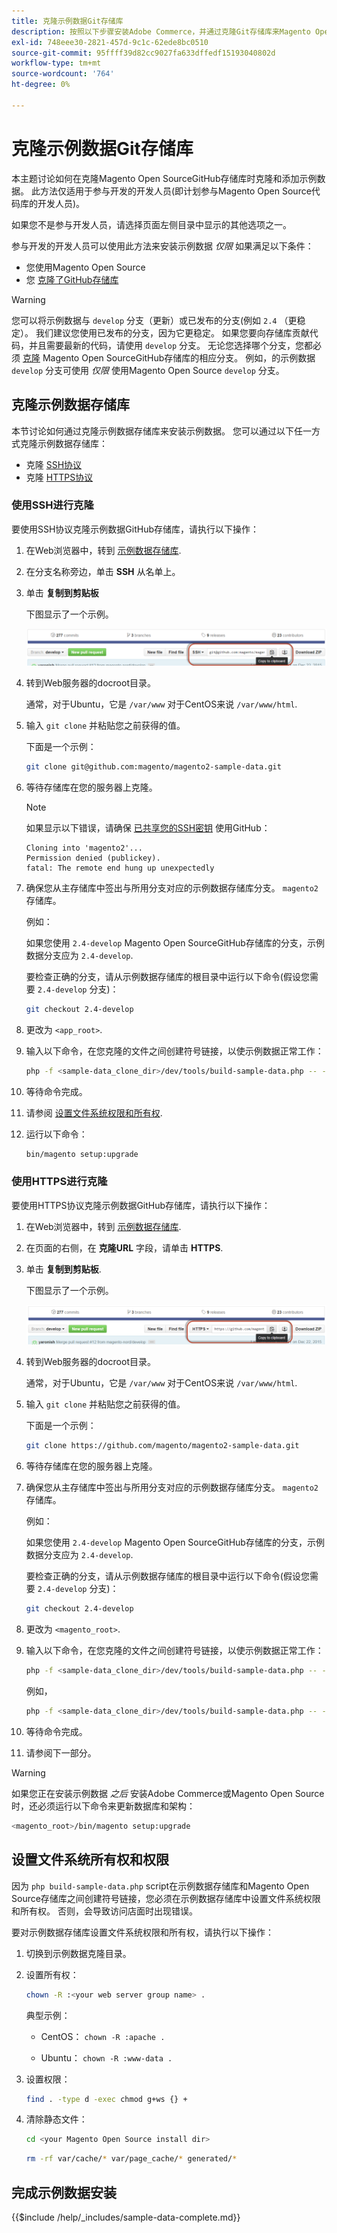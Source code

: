```yaml
---
title: 克隆示例数据Git存储库
description: 按照以下步骤安装Adobe Commerce，并通过克隆Git存储库来Magento Open Source示例数据。
exl-id: 748eee30-2821-457d-9c1c-62ede8bc0510
source-git-commit: 95ffff39d82cc9027fa633dffedf15193040802d
workflow-type: tm+mt
source-wordcount: '764'
ht-degree: 0%

---
```


# 克隆示例数据Git存储库

本主题讨论如何在克隆Magento Open SourceGitHub存储库时克隆和添加示例数据。 此方法仅适用于参与开发的开发人员(即计划参与Magento Open Source代码库的开发人员)。

如果您不是参与开发人员，请选择页面左侧目录中显示的其他选项之一。

参与开发的开发人员可以使用此方法来安装示例数据 *仅限* 如果满足以下条件：

* 您使用Magento Open Source
* 您 [克隆了GitHub存储库](https://developer.adobe.com/commerce/contributor/guides/install/clone-repository/)

>[!WARNING]
>
>您可以将示例数据与 `develop` 分支（更新）或已发布的分支(例如 `2.4` （更稳定）。 我们建议您使用已发布的分支，因为它更稳定。 如果您要向存储库贡献代码，并且需要最新的代码，请使用 `develop` 分支。 无论您选择哪个分支，您都必须 [克隆](https://developer.adobe.com/commerce/contributor/guides/install/clone-repository/) Magento Open SourceGitHub存储库的相应分支。 例如，的示例数据 `develop` 分支可使用 *仅限* 使用Magento Open Source `develop` 分支。

## 克隆示例数据存储库

本节讨论如何通过克隆示例数据存储库来安装示例数据。 您可以通过以下任一方式克隆示例数据存储库：

* 克隆 [SSH协议](#clone-with-ssh)
* 克隆 [HTTPS协议](#clone-with-https)

### 使用SSH进行克隆

要使用SSH协议克隆示例数据GitHub存储库，请执行以下操作：

1. 在Web浏览器中，转到 [示例数据存储库](https://github.com/magento/magento2-sample-data).
1. 在分支名称旁边，单击 **SSH** 从名单上。
1. 单击 **复制到剪贴板**

   下图显示了一个示例。

   ![使用SSH克隆GitHub存储库](../../assets/installation/install_mage2_clone-ssh.png)

1. 转到Web服务器的docroot目录。

   通常，对于Ubuntu，它是 `/var/www` 对于CentOS来说 `/var/www/html`.

1. 输入 `git clone` 并粘贴您之前获得的值。

   下面是一个示例：

   ```bash
   git clone git@github.com:magento/magento2-sample-data.git
   ```

1. 等待存储库在您的服务器上克隆。

   >[!NOTE]
   >
   >如果显示以下错误，请确保 [已共享您的SSH密钥](https://docs.github.com/articles/generating-ssh-keys/) 使用GitHub：<br>

   ```terminal
   Cloning into 'magento2'...
   Permission denied (publickey).
   fatal: The remote end hung up unexpectedly
   ```

1. 确保您从主存储库中签出与所用分支对应的示例数据存储库分支。 `magento2` 存储库。

   例如：

   如果您使用 `2.4-develop` Magento Open SourceGitHub存储库的分支，示例数据分支应为 `2.4-develop`.

   要检查正确的分支，请从示例数据存储库的根目录中运行以下命令(假设您需要 `2.4-develop` 分支)：

   ```bash
   git checkout 2.4-develop
   ```

1. 更改为 `<app_root>`.
1. 输入以下命令，在您克隆的文件之间创建符号链接，以使示例数据正常工作：

   ```bash
   php -f <sample-data_clone_dir>/dev/tools/build-sample-data.php -- --ce-source="<path_to_your_magento_instance>"
   ```

1. 等待命令完成。

1. 请参阅 [设置文件系统权限和所有权](#set-file-system-ownership-and-permissions).

1. 运行以下命令：

   ```bash
   bin/magento setup:upgrade
   ```

### 使用HTTPS进行克隆

要使用HTTPS协议克隆示例数据GitHub存储库，请执行以下操作：

1. 在Web浏览器中，转到 [示例数据存储库](https://github.com/magento/magento2-sample-data).
1. 在页面的右侧，在 **克隆URL** 字段，请单击 **HTTPS**.
1. 单击 **复制到剪贴板**.

   下图显示了一个示例。

   ![使用HTTPS克隆GitHub存储库](../../assets/installation/install_mage2_clone-https.png)

1. 转到Web服务器的docroot目录。

   通常，对于Ubuntu，它是 `/var/www` 对于CentOS来说 `/var/www/html`.

1. 输入 `git clone` 并粘贴您之前获得的值。

   下面是一个示例：

   ```bash
   git clone https://github.com/magento/magento2-sample-data.git
   ```

1. 等待存储库在您的服务器上克隆。
1. 确保您从主存储库中签出与所用分支对应的示例数据存储库分支。 `magento2` 存储库。

   例如：

   如果您使用 `2.4-develop` Magento Open SourceGitHub存储库的分支，示例数据分支应为 `2.4-develop`.

   要检查正确的分支，请从示例数据存储库的根目录中运行以下命令(假设您需要 `2.4-develop` 分支)：

   ```bash
   git checkout 2.4-develop
   ```

1. 更改为 `<magento_root>`.
1. 输入以下命令，在您克隆的文件之间创建符号链接，以使示例数据正常工作：

   ```bash
   php -f <sample-data_clone_dir>/dev/tools/build-sample-data.php -- --ce-source="<path_to_your_magento_instance>"
   ```

   例如，

   ```bash
   php -f <sample-data_clone_dir>/dev/tools/build-sample-data.php -- --ce-source="/var/www/magento2"
   ```

1. 等待命令完成。
1. 请参阅下一部分。

>[!WARNING]
>
>如果您正在安装示例数据 *之后* 安装Adobe Commerce或Magento Open Source时，还必须运行以下命令来更新数据库和架构：
>
>```bash
><magento_root>/bin/magento setup:upgrade
>```

## 设置文件系统所有权和权限

因为 `php build-sample-data.php` script在示例数据存储库和Magento Open Source存储库之间创建符号链接，您必须在示例数据存储库中设置文件系统权限和所有权。 否则，会导致访问店面时出现错误。

要对示例数据存储库设置文件系统权限和所有权，请执行以下操作：

1. 切换到示例数据克隆目录。
1. 设置所有权：

   ```bash
   chown -R :<your web server group name> .
   ```

   典型示例：

   * CentOS： `chown -R :apache .`

   * Ubuntu： `chown -R :www-data .`

1. 设置权限：

   ```bash
   find . -type d -exec chmod g+ws {} +
   ```

1. 清除静态文件：

   ```bash
   cd <your Magento Open Source install dir>
   ```

   ```bash
   rm -rf var/cache/* var/page_cache/* generated/*
   ```

## 完成示例数据安装

{{$include /help/_includes/sample-data-complete.md}}
